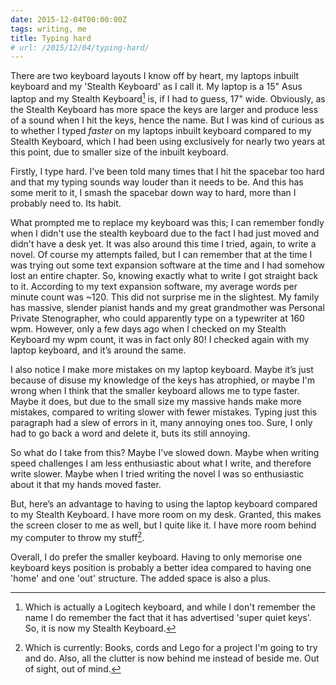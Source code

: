 ```yaml
---
date: 2015-12-04T00:00:00Z
tags: writing, me
title: Typing hard
# url: /2015/12/04/typing-hard/
---
```


There are two keyboard layouts I know off by heart, my laptops inbuilt keyboard and my 'Stealth Keyboard' as I call it. My laptop is a 15" Asus laptop and my Stealth Keyboard[^1] is, if I had to guess, 17" wide. Obviously, as the Stealth Keyboard has more space the keys are larger and produce less of a sound when I hit the keys, hence the name. But I was kind of curious as to whether I typed *faster* on my laptops inbuilt keyboard compared to my Stealth Keyboard, which I had been using  exclusively for nearly two years at this point, due to smaller size of the inbuilt keyboard.

Firstly, I type hard. I've been told many times that I hit the spacebar too hard and that my typing sounds way louder than it needs to be. And this has some merit to it, I smash the spacebar down way to hard, more than I probably need to. Its habit. 

What prompted me to replace my keyboard was this; I can remember fondly when I didn't use the stealth keyboard due to the fact I had just moved and didn't have a desk yet. It was also around this time I tried, again, to write a novel. Of course my attempts failed, but I can remember that at the time I was trying out some text expansion software at the time and I had somehow lost an entire chapter. So, knowing exactly what to write I got straight back to it. According to my text expansion software, my average words per minute count was ~120. This did not surprise me in the slightest. My family has massive, slender pianist hands and my great grandmother was Personal Private Stenographer, who could apparently type on a typewriter at 160 wpm. However, only a few days ago when I checked on my Stealth Keyboard my wpm count, it was in fact only 80! I checked again with my laptop keyboard, and it’s around the same.

I also notice I make more mistakes on my laptop keyboard. Maybe it’s just because of disuse my knowledge of the keys has atrophied, or maybe I'm wrong when I think that the smaller keyboard allows me to type faster. Maybe it does, but due to the small size my massive hands make more mistakes, compared to writing slower with fewer mistakes. Typing just this paragraph had a slew of errors in it, many annoying ones too. Sure, I only had to go back a word and delete it, buts its still annoying.

So what do I take from this? Maybe I've slowed down. Maybe when writing speed challenges I am less enthusiastic about what I write, and therefore write slower. Maybe when I tried writing the novel I was so enthusiastic about it that my hands moved faster. 

But, here’s an advantage to having to using the laptop keyboard compared to my Stealth Keyboard. I have more room on my desk. Granted, this makes the screen closer to me as well, but I quite like it. I have more room behind my computer to throw my stuff[^2].

Overall, I do prefer the smaller keyboard. Having to only memorise one keyboard keys position is probably a better idea compared to having one 'home' and one 'out' structure. The added space is also a plus.


[^1]: Which is actually a Logitech keyboard, and while I don't remember the name I do remember the fact that it has advertised 'super quiet keys'. So, it is now my Stealth Keyboard.

[^2]: Which is currently: Books, cords and Lego for a project I'm going to try and do. Also, all the clutter is now behind me instead of beside me. Out of sight, out of mind.
